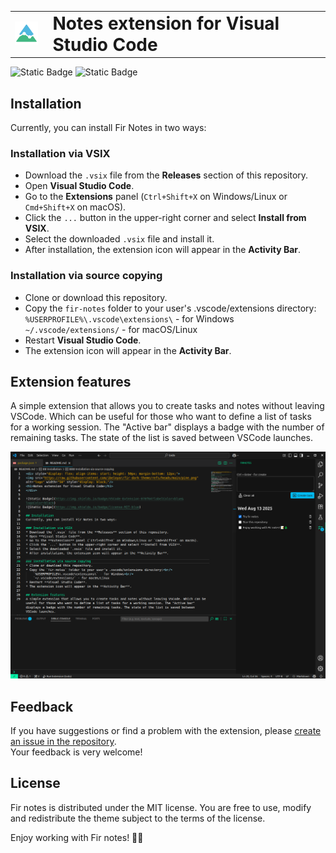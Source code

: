 <table border="0" cellpadding="0" cellspacing="0">
  <tr valign="center">
    <td><img src="https://raw.githubusercontent.com/ibeloyar/fir-notes/refs/heads/main/public/assets/pine.png" alt="logo" width="50" /></td>
    <td><h1 style="margin: 0 0 0 10px;">Notes extension for Visual Studio Code</h1></td>
  </tr>
</table>

![Static Badge](https://img.shields.io/badge/VSCode-Extension-078f64?labelColor=blue&logoColor=black)
![Static Badge](https://img.shields.io/badge/license-MIT-blue)

## Installation
Currently, you can install Fir Notes in two ways:

### Installation via VSIX
* Download the `.vsix` file from the **Releases** section of this repository.  
* Open **Visual Studio Code**.  
* Go to the **Extensions** panel (`Ctrl+Shift+X` on Windows/Linux or `Cmd+Shift+X` on macOS).  
* Click the `...` button in the upper-right corner and select **Install from VSIX**.  
* Select the downloaded `.vsix` file and install it.  
* After installation, the extension icon will appear in the **Activity Bar**.

### Installation via source copying
* Clone or download this repository.
* Copy the `fir-notes` folder to your user's .vscode/extensions directory:<br/>
    `%USERPROFILE%\.vscode\extensions\` - for Windows<br/>
    `~/.vscode/extensions/` - for macOS/Linux
* Restart **Visual Studio Code**.  
* The extension icon will appear in the **Activity Bar**.

## Extension features
A simple extension that allows you to create tasks and notes without leaving VSCode. Which can be useful for those who want to define a list of tasks for a working session. The "Active bar" displays a badge with the number of remaining tasks. The state of the list is saved between VSCode launches.

<img src="https://raw.githubusercontent.com/ibeloyar/fir-notes/refs/heads/main/public/assets/preview.png" alt="logo" />

## Feedback
If you have suggestions or find a problem with the extension, please [create an issue in the repository](https://github.com/fir-libs/fir-dark-theme/issues).  
Your feedback is very welcome! 

## License
Fir notes is distributed under the MIT license. You are free to use, modify and redistribute the theme subject to the terms of the license.

Enjoy working with Fir notes! 📝🌲